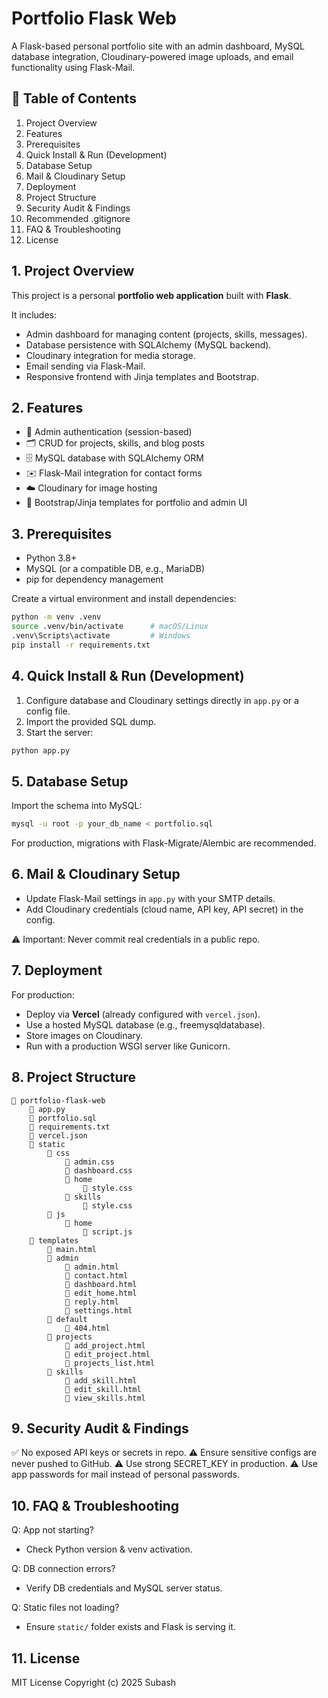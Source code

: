 # Portfolio Flask Web

A Flask-based personal portfolio site with an admin dashboard, MySQL database integration, Cloudinary-powered image uploads, and email functionality using Flask-Mail.

## 📑 Table of Contents

1. Project Overview
2. Features
3. Prerequisites
4. Quick Install & Run (Development)
5. Database Setup
6. Mail & Cloudinary Setup
7. Deployment
8. Project Structure
9. Security Audit & Findings
10. Recommended .gitignore
11. FAQ & Troubleshooting
12. License

## 1. Project Overview

This project is a personal **portfolio web application** built with **Flask**.

It includes:
- Admin dashboard for managing content (projects, skills, messages).
- Database persistence with SQLAlchemy (MySQL backend).
- Cloudinary integration for media storage.
- Email sending via Flask-Mail.
- Responsive frontend with Jinja templates and Bootstrap.

## 2. Features

- 🔐 Admin authentication (session-based)
- 🗂 CRUD for projects, skills, and blog posts
- 🗄 MySQL database with SQLAlchemy ORM
- ✉️ Flask-Mail integration for contact forms
- ☁️ Cloudinary for image hosting
- 🎨 Bootstrap/Jinja templates for portfolio and admin UI

## 3. Prerequisites

- Python 3.8+
- MySQL (or a compatible DB, e.g., MariaDB)
- pip for dependency management

Create a virtual environment and install dependencies:

```bash
python -m venv .venv
source .venv/bin/activate      # macOS/Linux
.venv\Scripts\activate         # Windows
pip install -r requirements.txt
```

## 4. Quick Install & Run (Development)

1. Configure database and Cloudinary settings directly in `app.py` or a config file.
2. Import the provided SQL dump.
3. Start the server:

```bash
python app.py
```

## 5. Database Setup

Import the schema into MySQL:

```bash
mysql -u root -p your_db_name < portfolio.sql
```

For production, migrations with Flask-Migrate/Alembic are recommended.

## 6. Mail & Cloudinary Setup

- Update Flask-Mail settings in `app.py` with your SMTP details.
- Add Cloudinary credentials (cloud name, API key, API secret) in the config.

⚠️ Important: Never commit real credentials in a public repo.

## 7. Deployment

For production:
- Deploy via **Vercel** (already configured with `vercel.json`).
- Use a hosted MySQL database (e.g., freemysqldatabase).
- Store images on Cloudinary.
- Run with a production WSGI server like Gunicorn.

## 8. Project Structure

```
📂 portfolio-flask-web
    📄 app.py
    📄 portfolio.sql
    📄 requirements.txt
    📄 vercel.json
    📂 static
        📂 css
            📄 admin.css
            📄 dashboard.css
            📂 home
                📄 style.css
            📂 skills
                📄 style.css
        📂 js
            📂 home
                📄 script.js
    📂 templates
        📄 main.html
        📂 admin
            📄 admin.html
            📄 contact.html
            📄 dashboard.html
            📄 edit_home.html
            📄 reply.html
            📄 settings.html
        📂 default
            📄 404.html
        📂 projects
            📄 add_project.html
            📄 edit_project.html
            📄 projects_list.html
        📂 skills
            📄 add_skill.html
            📄 edit_skill.html
            📄 view_skills.html
```

## 9. Security Audit & Findings

✅ No exposed API keys or secrets in repo.
⚠️ Ensure sensitive configs are never pushed to GitHub.
⚠️ Use strong SECRET_KEY in production.
⚠️ Use app passwords for mail instead of personal passwords.

## 10. FAQ & Troubleshooting

Q: App not starting?
- Check Python version & venv activation.

Q: DB connection errors?
- Verify DB credentials and MySQL server status.

Q: Static files not loading?
- Ensure `static/` folder exists and Flask is serving it.

## 11. License

MIT License
Copyright (c) 2025 Subash